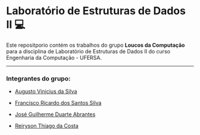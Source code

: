 # Laboratório de Estruturas de Dados II :computer: 

Este repositporio contém os trabalhos do grupo **Loucos da Computação** para a disciplina de Laboratório de Estruturas de Dados II do curso Engenharia da Computação - UFERSA.

---

### Integrantes do grupo:

- [Augusto Vinicius da Silva](https://github.com/Vinicius999)

- [Francisco Ricardo dos Santos Silva](https://github.com/ricardos7) 

- [José Guilherme Duarte Abrantes](https://github.com/GuiDuarte07) 

- [Reiryson Thiago da Costa](https://github.com/reirysson)

  



